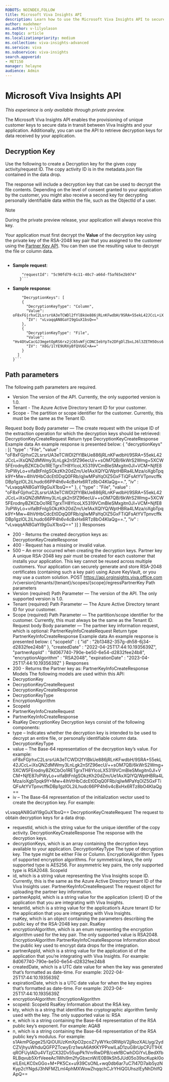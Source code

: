 ```yaml
---
ROBOTS: NOINDEX,FOLLOW
title: Microsoft Viva Insights API
description: Learn how to use the Microsoft Viva Insights API to secure moving data for more advanced analysis
author: madehmer
ms.author: v-lilyolason
ms.topic: article
ms.localizationpriority: medium 
ms.collection: viva-insights-advanced 
ms.service: viva 
ms.subservice: viva-insights 
search.appverid: 
- MET150 
manager: helayne
audience: Admin
---
```


# Microsoft Viva Insights API

*This experience is only available through private preview.*

The Microsoft Viva Insights API enables the provisioning of unique customer keys to secure data in transit between Viva Insights and your application. Additionally, you can use the API to retrieve decryption keys for data received by your application.

## Decryption Key

Use the following to create a Decryption key for the given copy activity/request ID. The copy activity ID is in the metadata.json file contained in the data drop.

The response will include a decryption key that can be used to decrypt the file contents. Depending on the level of consent granted to your application by the customer, you might also receive a second key for decrypting personally identifiable data within the file, such as the ObjectId of a user.

>[!Note]
>During the private preview release, your application will always receive this key.

Your application must first decrypt the **Value** of the decryption key using the private key of the RSA-2048 key pair that you assigned to the customer using the [Partner Key API](#partner-key-api). You can then use the resulting value to decrypt the file or column data.

```POST https://api.orginsights.viva.office.com/v{version}/tenants/{tenant}/scopes/{scope}/egressDecryptionKey
```

* **Sample request**:

  ```{
      "requestId": "5c90fd79-6c11-40c7-a66d-f5af65e2b974"
     }```

* **Sample response**:

  ```{
      "DecryptionKeys": [
      {
        "DecryptionKeyType": "Column",
        "Value": oF8xFGjrhxC2LsrsrUA3eTCWDl2fYlBkUe886jRLnKFwdbH/9SRA+55ekL42JCcL+iXsQNZdMWmy3LnLgk2nSfZ96ecU/++sOM7QB/6kWrS2Wmg+5XCW5FErodnyBZKCbOo1RETgrxTH8YlcoLX5319VCmBleSMxgitn0Jl+VCM+NjfE87oPWyLo+vifaBtFnIgSOkzKh20dZm/Ue1AxXQlYQ/WptHBRa4LMza/oXgbTpqk9Y+Mw+4IhVtHbCdcEt0DqQ0FRb/qjlwMPaYqOlZ5GxFTiQFsAtYVTpnvcffkDBp1gzlOL2iLhudc66PP4h6v4cBxHx6RTz8bO4KIaQg==",
        "IV": "vLvaqqAN8GaYI9gGuX1bsQ=="
      },
      {
        "DecryptionKeyType": "File",
        "Value": "Hv4OtwCacGJ3mgetOpRS6rx2jC65vWfjCDNCIebYpTe2DFgDlZbxLJ6l3ZETH5Oss6NlLYbWIgTiBwuQxN/a7eZBE5ZYuiG3Gk72lH0Egy7BeSN7dlyV7ryn1nC7eEpYsjOLwSdIs79JP77yvIlkNohCXgP/BVp612kL1/atxITyN2kxWO4RaMhct3izvdjreOJoxUABEAAaqCGagrgsWL1AS+5X5fduspsE8zmPJ78cm67Qt5ZbdZ+N+ilXEclSIUeVrp9iXjh94mLCn9hra8e97SXVquyAnWG5F0Wy/tjS6+pNyM/EVI/QrBCgSW7HsOJp1sQvq7u+/ZJln4zS3w==",
        "IV": "X8G/1lYE9URXyBfQVUGC+A=="
      }
    ]
  }```

## Path parameters

The following path parameters are required.

* Version The version of the API. Currently, the only supported version is 1.0.
* Tenant - The Azure Active Directory tenant ID for your customer.
* Scope  - The partition or scope identifier for the customer. Currently, this must be the same as the Tenant ID.

Request body
Body parameter — The create request with the unique ID of the extraction operation for which the decryption keys should be retrieved: 
DecryptionKeyCreateRequest 
Return type
DecryptionKeyCreateResponse
Example data
An example response is presented below:
{
  "decryptionKeys" : [{
    "type" : "File",
    "value" : "oF8xFGjrhxC2LsrsrUA3eTCWDl2fYlBkUe886jRLnKFwdbH/9SRA+55ekL42JCcL+iXsQNZdMWmy3LnLgk2nSfZ96ecU/++sOM7QB/6kWrS2Wmg+5XCW5FErodnyBZKCbOo1RETgrxTH8YlcoLX5319VCmBleSMxgitn0Jl+VCM+NjfE87oPWyLo+vifaBtFnIgSOkzKh20dZm/Ue1AxXQlYQ/WptHBRa4LMza/oXgbTpqk9Y+Mw+4IhVtHbCdcEt0DqQ0FRb/qjlwMPaYqOlZ5GxFTiQFsAtYVTpnvcffkDBp1gzlOL2iLhudc66PP4h6v4cBxHx6RTz8bO4KIaQg==.",
    "iv" : "vLvaqqAN8GaYI9gGuX1bsQ=="
  }, {
    "type" : "File",
    "value" : "oF8xFGjrhxC2LsrsrUA3eTCWDl2fYlBkUe886jRLnKFwdbH/9SRA+55ekL42JCcL+iXsQNZdMWmy3LnLgk2nSfZ96ecU/++sOM7QB/6kWrS2Wmg+5XCW5FErodnyBZKCbOo1RETgrxTH8YlcoLX5319VCmBleSMxgitn0Jl+VCM+NjfE87oPWyLo+vifaBtFnIgSOkzKh20dZm/Ue1AxXQlYQ/WptHBRa4LMza/oXgbTpqk9Y+Mw+4IhVtHbCdcEt0DqQ0FRb/qjlwMPaYqOlZ5GxFTiQFsAtYVTpnvcffkDBp1gzlOL2iLhudc66PP4h6v4cBxHx6RTz8bO4KIaQg==.",
    "iv" : "vLvaqqAN8GaYI9gGuX1bsQ=="
  }]
}
Responses
* 200 - Returns the created decryption keys as:
DecryptionKeyCreateResponse
* 400 - Request has a missing or invalid value.
* 500 – An error occurred when creating the decryption keys.
Partner key
A unique RSA-2048 key pair must be created for each customer that installs your application. This key cannot be reused across multiple customers. Your application can securely generate and store RSA-2048 certificates (containing such a key pair) using Azure KeyVault, or you may use a custom solution.
POST https://api.orginsights.viva.office.com /v{version}/tenants/{tenant}/scopes/{scope}/egressPartnerKey
Path parameters
* Version (required)
Path Parameter — The version of the API. The only supported version is 1.0.
* Tenant (required)
Path Parameter — The Azure Active Directory tenant ID for your customer.
* Scope (required)
Path Parameter — The partition/scope identifier for the customer. Currently, this must always be the same as the Tenant ID.
Request body
Body parameter — The partner key information request, which is optional:
PartnerKeyInfoCreateRequest 
Return type
PartnerKeyInfoCreateResponse
Example data
An example response is presented below:
{
  "scopeId" : {
    "id" : "2b13482-357g-dh58-6j34-d2832fee24b8"
  },
  "createdDate" : "2022-04-25T17:44:10.1935639Z",
  "partnerAppId" : "8d067740-790e-be50-6e54-d2832fee24b8",
  "encryptionAlgorithm" : "RSA2048",
  "expirationDate" : "2023-04-25T17:44:10.1935639Z"
}
Responses
* 200 - Returns the Partner key as: 
PartnerKeyInfoCreateResponse
Models
The following models are used within this API:
* DecryptionKey
* DecryptionKeyCreateRequest
* DecryptionKeyCreateResponse
* DecryptionKeyType
* EncryptionAlgorithm
* ScopeId
* PartnerKeyInfoCreateRequest
* PartnerKeyInfoCreateResponse
* RsaKey
DecryptionKey
Decryption keys consist of the following components:
* type – Indicates whether the decryption key is intended to be used to decrypt an entire file, or personally identifiable column data.
DecryptionKeyType
* value – The Base-64 representation of the decryption key’s value. For example: 
oF8xFGjrhxC2LsrsrUA3eTCWDl2fYlBkUe886jRLnKFwdbH/9SRA+55ekL42JCcL+iXsQNZdMWmy3LnLgk2nSfZ96ecU/++sOM7QB/6kWrS2Wmg+5XCW5FErodnyBZKCbOo1RETgrxTH8YlcoLX5319VCmBleSMxgitn0Jl+VCM+NjfE87oPWyLo+vifaBtFnIgSOkzKh20dZm/Ue1AxXQlYQ/WptHBRa4LMza/oXgbTpqk9Y+Mw+4IhVtHbCdcEt0DqQ0FRb/qjlwMPaYqOlZ5GxFTiQFsAtYVTpnvcffkDBp1gzlOL2iLhudc66PP4h6v4cBxHx6RTz8bO4KIaQg==
* iv – The Base-64 representation of the initialization vector used to create the decryption key. For example:

vLvaqqAN8GaYI9gGuX1bsQ==
DecryptionKeyCreateRequest
The request to obtain decryption keys for a data drop.
* requestId, which is the string value for the unique identifier of the copy activity.
DecryptionKeyCreateResponse
The response with the decryption keys.
* decryptionKeys, which is an array containing the decryption keys available to your application.
DecryptionKeyType
The type of decryption key. The type might be either File or Column.
EncryptionAlgorithm
Types of supported encryption algorithms. For symmetrical keys, the only supported type is AES256. For asymmetric key pairs, the only supported type is RSA2048.
ScopeId
* id, which is a string value representing the Viva Insights scope ID. Currently, this is the same as the Azure Active Directory tenant ID of the Viva Insights user.
PartnerKeyInfoCreateRequest
The request object for uploading the partner key information.
* partnerAppId, which is a string value for the application (client) ID of the application that you are integrating with Viva Insights.
* tenantId, which is a string value for the application’s Azure tenant ID for the application that you are integrating with Viva Insights. 
* rsaKey, which is an object containing the parameters describing the public key of the RSA-2048 key pair.
RsaKey
* encryptionAlgorithm, which is an enum representing the encryption algorithm used for the key pair. The only supported value is RSA2048.
EncryptionAlgorithm
PartnerKeyInfoCreateResponse
Information about the public key used to encrypt data drops for the integration.
* partnerAppId, which is a string value for the application id of the application that you’re integrating with Viva Insights. For example: 
8d067740-790e-be50-6e54-d2832fee24b8
* createdDate, which is a UTC date value for when the key was generated that’s formatted as date-time. For example: 
2022-04-25T17:44:10.1935639Z
* expirationDate, which is a UTC date value for when the key expires that’s formatted as date-time. For example: 
2023-04-25T17:44:10.1935639Z
* encryptionAlgorithm: 
EncryptionAlgorithm
* scopeId: 
ScopeId
RsaKey
Information about the RSA key.
* kty, which is a string that identifies the cryptographic algorithm family used with the key. The only supported value is:
 RSA
* e, which is a string containing the Base-64 representation of the RSA public key’s exponent. For example: 
AQAB
* n, which is a string containing the Base-64 representation of the RSA public key’s modulus. For example: 
s1AkmPGpge25/QiOUIUzKmXpO2pcoZ7yWYkc0RWpV2jjRozXALlyg/2ydCZVjhyuWhduQGFPZTcwyErz1wsA6AtKKYPPxwlLaD1zuG8rUpCPJT1HXqROFUyIADu4VTzjCX32Dv55upPk1VnrRwDPB/cekfBCwhDGiYvLBedXfbRLBqvub5XrfVeeeAc1Whi9m2fyGbxcnW/E0B9kSh5JUd05o39scKupkI0oeILEnLKC0xGGo+M+PK5Cx+u939CsONL+wq0db6ar7uC7l47D7aib5yzNKyp2cYNgdJ3hNFMZLmI4phMXWowZhqqchCJrYHiQGUhszlEyNhDhlfQApQ==

